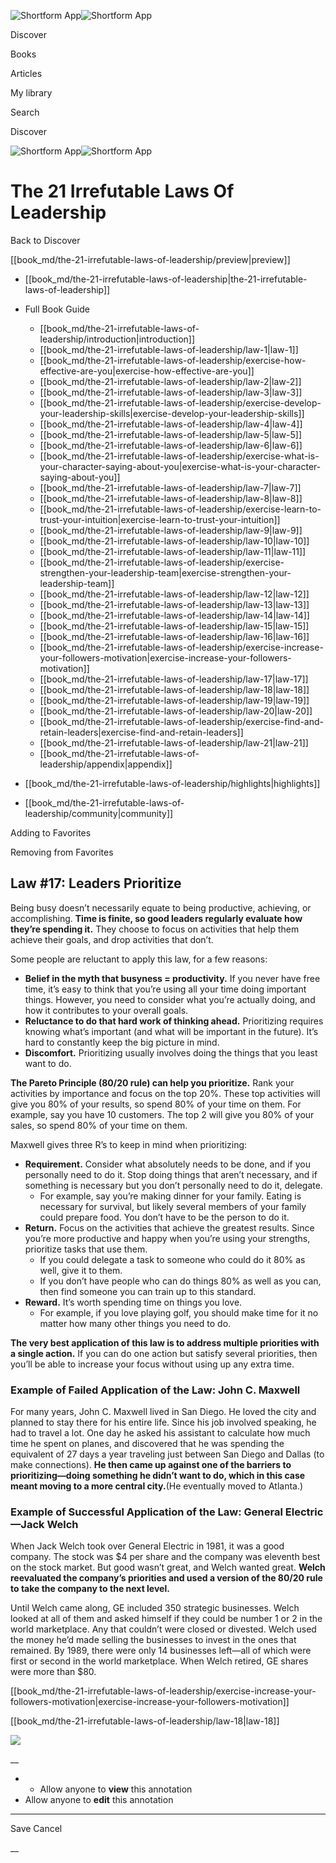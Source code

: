 ![Shortform App](/img/logo.36a2399e.svg)![Shortform App](/img/logo-dark.70c1b072.svg)

Discover

Books

Articles

My library

Search

Discover

![Shortform App](/img/logo.36a2399e.svg)![Shortform App](/img/logo-dark.70c1b072.svg)

# The 21 Irrefutable Laws Of Leadership

Back to Discover

[[book_md/the-21-irrefutable-laws-of-leadership/preview|preview]]

  * [[book_md/the-21-irrefutable-laws-of-leadership|the-21-irrefutable-laws-of-leadership]]
  * Full Book Guide

    * [[book_md/the-21-irrefutable-laws-of-leadership/introduction|introduction]]
    * [[book_md/the-21-irrefutable-laws-of-leadership/law-1|law-1]]
    * [[book_md/the-21-irrefutable-laws-of-leadership/exercise-how-effective-are-you|exercise-how-effective-are-you]]
    * [[book_md/the-21-irrefutable-laws-of-leadership/law-2|law-2]]
    * [[book_md/the-21-irrefutable-laws-of-leadership/law-3|law-3]]
    * [[book_md/the-21-irrefutable-laws-of-leadership/exercise-develop-your-leadership-skills|exercise-develop-your-leadership-skills]]
    * [[book_md/the-21-irrefutable-laws-of-leadership/law-4|law-4]]
    * [[book_md/the-21-irrefutable-laws-of-leadership/law-5|law-5]]
    * [[book_md/the-21-irrefutable-laws-of-leadership/law-6|law-6]]
    * [[book_md/the-21-irrefutable-laws-of-leadership/exercise-what-is-your-character-saying-about-you|exercise-what-is-your-character-saying-about-you]]
    * [[book_md/the-21-irrefutable-laws-of-leadership/law-7|law-7]]
    * [[book_md/the-21-irrefutable-laws-of-leadership/law-8|law-8]]
    * [[book_md/the-21-irrefutable-laws-of-leadership/exercise-learn-to-trust-your-intuition|exercise-learn-to-trust-your-intuition]]
    * [[book_md/the-21-irrefutable-laws-of-leadership/law-9|law-9]]
    * [[book_md/the-21-irrefutable-laws-of-leadership/law-10|law-10]]
    * [[book_md/the-21-irrefutable-laws-of-leadership/law-11|law-11]]
    * [[book_md/the-21-irrefutable-laws-of-leadership/exercise-strengthen-your-leadership-team|exercise-strengthen-your-leadership-team]]
    * [[book_md/the-21-irrefutable-laws-of-leadership/law-12|law-12]]
    * [[book_md/the-21-irrefutable-laws-of-leadership/law-13|law-13]]
    * [[book_md/the-21-irrefutable-laws-of-leadership/law-14|law-14]]
    * [[book_md/the-21-irrefutable-laws-of-leadership/law-15|law-15]]
    * [[book_md/the-21-irrefutable-laws-of-leadership/law-16|law-16]]
    * [[book_md/the-21-irrefutable-laws-of-leadership/exercise-increase-your-followers-motivation|exercise-increase-your-followers-motivation]]
    * [[book_md/the-21-irrefutable-laws-of-leadership/law-17|law-17]]
    * [[book_md/the-21-irrefutable-laws-of-leadership/law-18|law-18]]
    * [[book_md/the-21-irrefutable-laws-of-leadership/law-19|law-19]]
    * [[book_md/the-21-irrefutable-laws-of-leadership/law-20|law-20]]
    * [[book_md/the-21-irrefutable-laws-of-leadership/exercise-find-and-retain-leaders|exercise-find-and-retain-leaders]]
    * [[book_md/the-21-irrefutable-laws-of-leadership/law-21|law-21]]
    * [[book_md/the-21-irrefutable-laws-of-leadership/appendix|appendix]]
  * [[book_md/the-21-irrefutable-laws-of-leadership/highlights|highlights]]
  * [[book_md/the-21-irrefutable-laws-of-leadership/community|community]]



Adding to Favorites 

Removing from Favorites 

## Law #17: Leaders Prioritize

Being busy doesn’t necessarily equate to being productive, achieving, or accomplishing. **Time is finite, so good leaders regularly evaluate how they’re spending it.** They choose to focus on activities that help them achieve their goals, and drop activities that don’t.

Some people are reluctant to apply this law, for a few reasons:

  * **Belief in the myth that busyness = productivity.** If you never have free time, it’s easy to think that you’re using all your time doing important things. However, you need to consider what you’re actually doing, and how it contributes to your overall goals.
  * **Reluctance to do that hard work of thinking ahead.** Prioritizing requires knowing what’s important (and what will be important in the future). It’s hard to constantly keep the big picture in mind.
  * **Discomfort.** Prioritizing usually involves doing the things that you least want to do.



**The Pareto Principle (80/20 rule) can help you prioritize.** Rank your activities by importance and focus on the top 20%. These top activities will give you 80% of your results, so spend 80% of your time on them. For example, say you have 10 customers. The top 2 will give you 80% of your sales, so spend 80% of your time on them.

Maxwell gives three R’s to keep in mind when prioritizing:

  * **Requirement.** Consider what absolutely needs to be done, and if you personally need to do it. Stop doing things that aren’t necessary, and if something is necessary but you don’t personally need to do it, delegate.
    * For example, say you’re making dinner for your family. Eating is necessary for survival, but likely several members of your family could prepare food. You don’t have to be the person to do it.
  * **Return.** Focus on the activities that achieve the greatest results. Since you’re more productive and happy when you’re using your strengths, prioritize tasks that use them. 
    * If you could delegate a task to someone who could do it 80% as well, give it to them.
    * If you don’t have people who can do things 80% as well as you can, then find someone you can train up to this standard.
  * **Reward.** It’s worth spending time on things you love.
    * For example, if you love playing golf, you should make time for it no matter how many other things you need to do.



**The very best application of this law is to address multiple priorities with a single action.** If you can do one action but satisfy several priorities, then you’ll be able to increase your focus without using up any extra time.

### Example of Failed Application of the Law: John C. Maxwell

For many years, John C. Maxwell lived in San Diego. He loved the city and planned to stay there for his entire life. Since his job involved speaking, he had to travel a lot. One day he asked his assistant to calculate how much time he spent on planes, and discovered that he was spending the equivalent of 27 days a year traveling just between San Diego and Dallas (to make connections). **He then came up against one of the barriers to prioritizing—doing something he didn’t want to do, which in this case meant moving to a more central city.**(He eventually moved to Atlanta.)

### Example of Successful Application of the Law: General Electric—Jack Welch

When Jack Welch took over General Electric in 1981, it was a good company. The stock was $4 per share and the company was eleventh best on the stock market. But good wasn’t great, and Welch wanted great. **Welch reevaluated the company’s priorities and used a version of the 80/20 rule to take the company to the next level.**

Until Welch came along, GE included 350 strategic businesses. Welch looked at all of them and asked himself if they could be number 1 or 2 in the world marketplace. Any that couldn’t were closed or divested. Welch used the money he’d made selling the businesses to invest in the ones that remained. By 1989, there were only 14 businesses left—all of which were first or second in the world marketplace. When Welch retired, GE shares were more than $80.

[[book_md/the-21-irrefutable-laws-of-leadership/exercise-increase-your-followers-motivation|exercise-increase-your-followers-motivation]]

[[book_md/the-21-irrefutable-laws-of-leadership/law-18|law-18]]

![](https://bat.bing.com/action/0?ti=56018282&Ver=2&mid=b21b211f-8c03-41e4-8a27-6e8e113b7730&sid=f30c5e70639211ee87d33f0876d93783&vid=f30c9700639211eeb3a75d830392c94f&vids=0&msclkid=N&pi=0&lg=en-US&sw=800&sh=600&sc=24&nwd=1&tl=Shortform%20%7C%20Book&p=https%3A%2F%2Fwww.shortform.com%2Fapp%2Fbook%2Fthe-21-irrefutable-laws-of-leadership%2Flaw-17&r=&lt=586&evt=pageLoad&sv=1&rn=464388)

__

  *   * Allow anyone to **view** this annotation
  * Allow anyone to **edit** this annotation



* * *

Save Cancel

__



